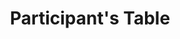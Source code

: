 ---
layout   : blocks/just-component
component: editors/participants-table.html
title    : Participant's Table
type     : editors-page
---